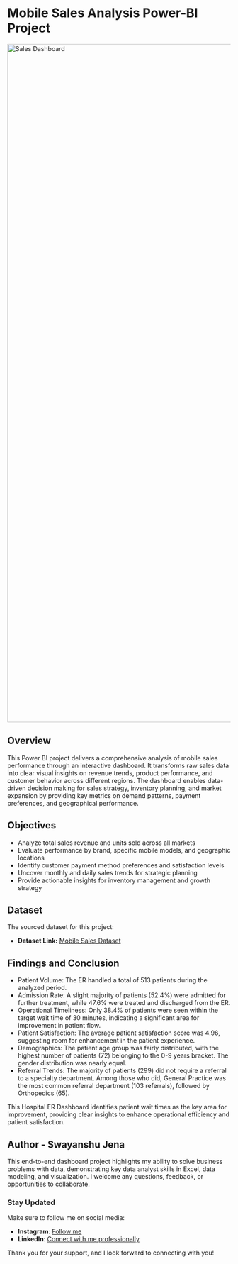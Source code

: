 # Mobile Sales Analysis Power-BI Project

<img width="2718" height="1530" alt="Sales Dashboard" src="https://github.com/user-attachments/assets/087bcd68-43bb-4c31-8586-79b7e922f060" />

## Overview
This Power BI project delivers a comprehensive analysis of mobile sales performance through an interactive dashboard. It transforms raw sales data into clear visual insights on revenue trends, product performance, and customer behavior across different regions. The dashboard enables data-driven decision making for sales strategy, inventory planning, and market expansion by providing key metrics on demand patterns, payment preferences, and geographical performance.

## Objectives

- Analyze total sales revenue and units sold across all markets
- Evaluate performance by brand, specific mobile models, and geographic locations
- Identify customer payment method preferences and satisfaction levels
- Uncover monthly and daily sales trends for strategic planning
- Provide actionable insights for inventory management and growth strategy

## Dataset

The sourced dataset for this project:

- **Dataset Link:** [Mobile Sales Dataset](https://docs.google.com/spreadsheets/d/1_-y_9cgrSp4ducJaftZIUaATW96_qNav/edit?usp=drive_link&ouid=102928088777884514912&rtpof=true&sd=true)

## Findings and Conclusion

- Patient Volume: The ER handled a total of 513 patients during the analyzed period.
- Admission Rate: A slight majority of patients (52.4%) were admitted for further treatment, while 47.6% were treated and discharged from the ER.
- Operational Timeliness: Only 38.4% of patients were seen within the target wait time of 30 minutes, indicating a significant area for improvement in patient flow.
- Patient Satisfaction: The average patient satisfaction score was 4.96, suggesting room for enhancement in the patient experience.
- Demographics: The patient age group was fairly distributed, with the highest number of patients (72) belonging to the 0-9 years bracket. The gender distribution    was nearly equal.
- Referral Trends: The majority of patients (299) did not require a referral to a specialty department. Among those who did, General Practice was the most common   referral department (103 referrals), followed by Orthopedics (65).

This Hospital ER Dashboard identifies patient wait times as the key area for improvement, providing clear insights to enhance operational efficiency and patient satisfaction.

## Author - Swayanshu Jena

This end-to-end dashboard project highlights my ability to solve business problems with data, demonstrating key data analyst skills in Excel, data modeling, and visualization. I welcome any questions, feedback, or opportunities to collaborate.

### Stay Updated

Make sure to follow me on social media:

- **Instagram**: [Follow me](https://www.instagram.com/sway_anshu_jena/)
- **LinkedIn**: [Connect with me professionally](https://www.linkedin.com/in/swayanshu-jena)

Thank you for your support, and I look forward to connecting with you!





